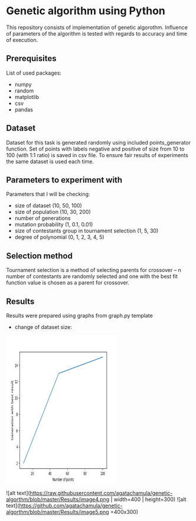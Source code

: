 # Genetic algorithm using Python

This repository consists of implementation of genetic algorothm. 
Influence of parameters of the algorithm is tested with regards to accuracy and time of execution.

## Prerequisites

List of used packages:
* numpy
* random
* matplotlib
* csv
* pandas

## Dataset

Dataset for this task is generated randomly using included points_generator function.
Set of points with labels negative and positive of size from 10 to 100 (with 1:1 ratio) is saved in csv file. 
To ensure fair results of experiments the same dataset is used each time.

## Parameters to experiment with

Parameters that I will be checking: 
* size of dataset (10, 50, 100)
* size of population (10, 30, 200)
* number of generations 
* mutation probability (1, 0.1, 0.01)
* size of contestants group in tournament selection (1, 5, 30)
* degree of polynomial (0, 1, 2, 3, 4, 5)

## Selection method

Tournament selection is a method of selecting parents for crossover – n number of contestants are randomly selected and one with the best fit function value is chosen as a parent for crossover.

## Results

Results were prepared using graphs from graph.py template

* change of dataset size:

 <img src="https://github.com/agatachamula/genetic-algorthm/blob/master/Results/image4.png?raw=true" height="400" width="300">

![alt text](https://raw.githubusercontent.com/agatachamula/genetic-algorthm/blob/master/Results/image4.png | width=400 | height=300) ![alt text](https://github.com/agatachamula/genetic-algorthm/blob/master/Results/image5.png =400x300)

